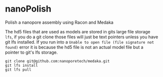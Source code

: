 # nanoPolish
Polish a nanopore assembly using Racon and Medaka



The hd5 files that are used as models are stored in gits large file storage `lfs`, if you do a git clone those files will just be text pointers unless you have git lfs installed.  If you run into a `Unable to open file (file signature not found)` error it is because the hd5 file is not an actual model file but a pointer to git's lfs storage.

```
git clone git@github.com:nanoporetech/medaka.git
git lfs install
git lfs pull
```
